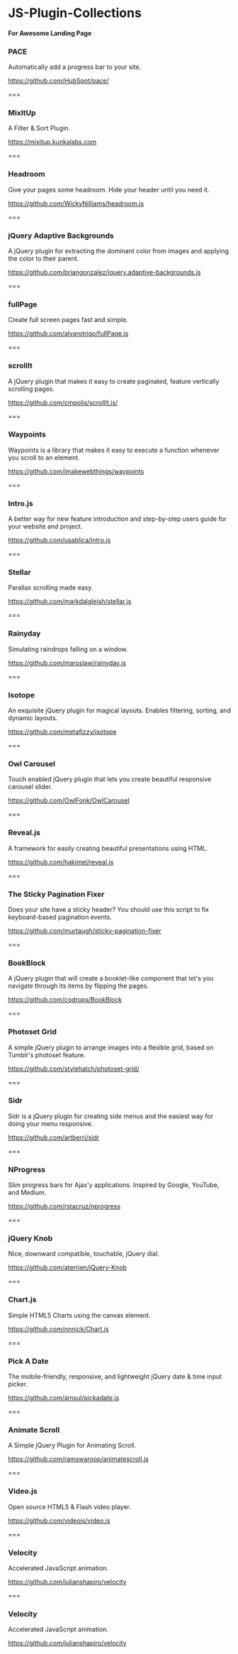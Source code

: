 # JS-Plugin-Collections

#### For Awesome Landing Page

### PACE
Automatically add a progress bar to your site.

https://github.com/HubSpot/pace/

===

### MixItUp
A Filter & Sort Plugin.

https://mixitup.kunkalabs.com

===

### Headroom
Give your pages some headroom. Hide your header until you need it.

https://github.com/WickyNilliams/headroom.js

===

### jQuery Adaptive Backgrounds
A jQuery plugin for extracting the dominant color from images and applying the color to their parent.

https://github.com/briangonzalez/jquery.adaptive-backgrounds.js

===

### fullPage
Create full screen pages fast and simple.

https://github.com/alvarotrigo/fullPage.js

===

### scrollIt
A jQuery plugin that makes it easy to create paginated, feature vertically scrolling pages.

https://github.com/cmpolis/scrollIt.js/

===

### Waypoints
Waypoints is a library that makes it easy to execute a function whenever you scroll to an element.

https://github.com/imakewebthings/waypoints

===

### Intro.js
A better way for new feature introduction and step-by-step users guide for your website and project.

https://github.com/usablica/intro.js

===

### Stellar
Parallax scrolling made easy.

https://github.com/markdalgleish/stellar.js

===

### Rainyday
Simulating raindrops falling on a window.

https://github.com/maroslaw/rainyday.js

===

### Isotope
An exquisite jQuery plugin for magical layouts. Enables filtering, sorting, and dynamic layouts.

https://github.com/metafizzy/isotope

===

### Owl Carousel
Touch enabled jQuery plugin that lets you create beautiful responsive carousel slider.

https://github.com/OwlFonk/OwlCarousel

===

### Reveal.js
A framework for easily creating beautiful presentations using HTML.

https://github.com/hakimel/reveal.js

===

### The Sticky Pagination Fixer
Does your site have a sticky header? You should use this script to fix keyboard-based pagination events.

https://github.com/murtaugh/sticky-pagination-fixer

===

### BookBlock
A jQuery plugin that will create a booklet-like component that let's you navigate through its items by flipping the pages.

https://github.com/codrops/BookBlock

===

### Photoset Grid
A simple jQuery plugin to arrange images into a flexible grid, based on Tumblr's photoset feature.

https://github.com/stylehatch/photoset-grid/

===

### Sidr
Sidr is a jQuery plugin for creating side menus and the easiest way for doing your menu responsive.

https://github.com/artberri/sidr

===

### NProgress
Slim progress bars for Ajax'y applications. Inspired by Google, YouTube, and Medium.

https://github.com/rstacruz/nprogress

===

### jQuery Knob
Nice, downward compatible, touchable, jQuery dial.

https://github.com/aterrien/jQuery-Knob

===

### Chart.js
Simple HTML5 Charts using the canvas element.

https://github.com/nnnick/Chart.js

===

### Pick A Date
The mobile-friendly, responsive, and lightweight jQuery date & time input picker.

https://github.com/amsul/pickadate.js

===

### Animate Scroll
A Simple jQuery Plugin for Animating Scroll.

https://github.com/ramswaroop/animatescroll.js

===

### Video.js
Open source HTML5 & Flash video player.

https://github.com/videojs/video.js

===

### Velocity
Accelerated JavaScript animation.

https://github.com/julianshapiro/velocity

===

### Velocity
Accelerated JavaScript animation.

https://github.com/julianshapiro/velocity




